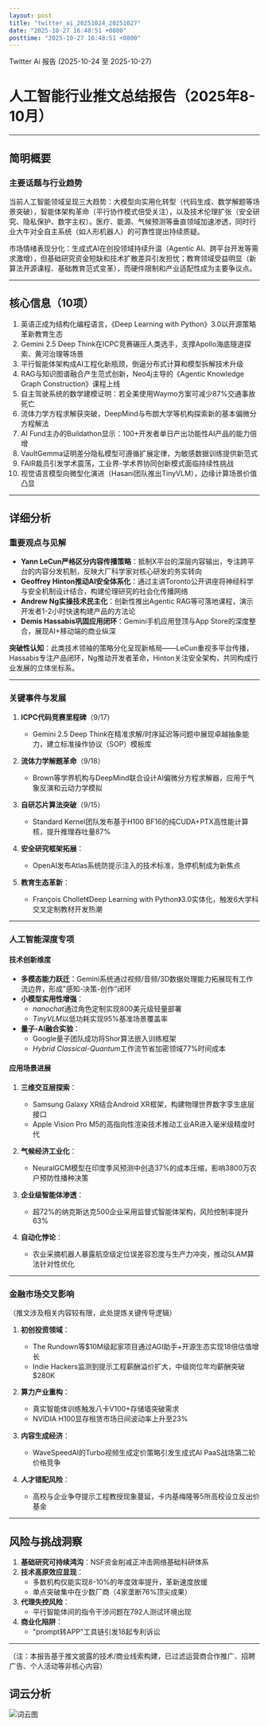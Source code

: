 ```yaml
---
layout: post
title: "twitter_ai_20251024_20251027"
date: "2025-10-27 16:48:51 +0800"
posttime: "2025-10-27 16:48:51 +0800"
---
```


Twitter Ai 报告 (2025-10-24 至 2025-10-27)

# 人工智能行业推文总结报告（2025年8-10月）

---

## 简明概要
### 主要话题与行业趋势
当前人工智能领域呈现三大趋势：大模型向实用化转型（代码生成、数学解题等场景突破），智能体架构革命（平行协作模式倍受关注），以及技术伦理扩张（安全研究、隐私保护、数字主权）。医疗、能源、气候预测等垂直领域加速渗透，同时行业大牛对全自主系统（如人形机器人）的可靠性提出持续质疑。

市场情绪表现分化：生成式AI在创投领域持续升温（Agentic AI、跨平台开发等需求激增），但基础研究资金短缺和技术扩散差异引发担忧；教育领域受益明显（新算法开源课程、基础教育范式变革），而硬件限制和产业适配性成为主要争议点。

---

## 核心信息（10项）
1. 英语正成为结构化编程语言，《Deep Learning with Python》3.0以开源策略革新教育生态
2. Gemini 2.5 Deep Think在ICPC竞赛碾压人类选手，支撑Apollo海底隧道探索、黄河治理等场景
3. 平行智能体架构成AI工程化新瓶颈，倒逼分布式计算和模型拆解技术升级
4. RAG与知识图谱融合产生范式创新，Neo4j主导的《Agentic Knowledge Graph Construction》课程上线
5. 自主驾驶系统的数学建模证明：若全美使用Waymo方案可减少87%交通事故死亡
6. 流体力学方程求解获突破，DeepMind与布朗大学等机构探索新的基本偏微分方程解法
7. AI Fund主办的Buildathon显示：100+开发者单日产出功能性AI产品的能力倍增
8. VaultGemma证明差分隐私模型可遵循扩展定律，为敏感数据训练提供新范式
9. FAIR裁员引发学术震荡，工业界-学术界协同创新模式面临持续性挑战
10. 视觉语言模型向微型化演进（Hasani团队推出TinyVLM），边缘计算场景价值凸显

---

## 详细分析

### 重要观点与见解
- **Yann LeCun严格区分内容传播策略**：抵制X平台的深层内容输出，专注跨平台的内容分发机制，反映大厂科学家对核心研发的务实转向
- **Geoffrey Hinton推动AI安全体系化**：通过主讲Toronto公开讲座将神经科学与安全机制设计结合，构建伦理研究的社会化传播网络
- **Andrew Ng实操技术民主化**：创新性推出Agentic RAG等可落地课程，演示开发者1-2小时快速构建产品的方法论
- **Demis Hassabis巩固应用闭环**：Gemini手机应用登顶与App Store的深度整合，展现AI+移动端的商业纵深

**突破性认知**：此类技术领袖的策略分化呈现新格局——LeCun重视多平台传播，Hassabis专注产品闭环，Ng推动开发者革命，Hinton关注安全架构，共同构成行业发展的立体坐标系。

---

### 关键事件与发展
1. **ICPC代码竞赛里程碑**（9/17）
   - Gemini 2.5 Deep Think在精准求解/时序延迟等问题中展现卓越抽象能力，建立标准操作协议（SOP）模板库

2. **流体力学解题革命**（9/18）
   - Brown等学界机构与DeepMind联合设计AI偏微分方程求解器，应用于气象反演和云动力学模拟

3. **自研芯片算法突破**（9/15）
   - Standard Kernel团队发布基于H100 BF16的纯CUDA+PTX高性能计算核，提升推理吞吐量87%

4. **安全研究框架拓展**：
   - OpenAI发布Atlas系统防提示注入的技术标准，急停机制成为新焦点

5. **教育生态革新**：
   - François Chollet《Deep Learning with Python》3.0实体化，触发6大学科交叉定制教材开发热潮

---

### 人工智能深度专项

#### 技术创新维度
- **多模态能力跃迁**：Gemini系统通过视频/音频/3D数据处理能力拓展现有工作流边界，形成"感知-决策-创作"闭环
- **小模型实用性增强**：
  - *nanochat*通过角色定制实现800美元级轻量部署
  - *TinyVLM*以低功耗实现95%基准场景覆盖率
- **量子-AI融合实验**：
  - Google量子团队成功将Shor算法嵌入训练框架
  - *Hybrid Classical-Quantum*工作流节省加密领域77%时间成本

#### 应用场景进展
1. **三维交互层探索**：
   - Samsung Galaxy XR结合Android XR框架，构建物理世界数字孪生底层接口
   - Apple Vision Pro M5的高指向性渲染技术推动工业AR进入毫米级精度时代

2. **气候经济工业化**：
   - NeuralGCM模型在印度季风预测中创造37%的成本压缩，影响3800万农户预防性播种决策

3. **企业级智能体渗透**：
   - 超72%的纳克斯达克500企业采用监督式智能体架构，风险控制率提升63%

4. **自动化悖论**：
   - 农业采摘机器人暴露航空级定位误差容忍度与生产力冲突，推动SLAM算法针对性优化

---

### 金融市场交叉影响
（推文涉及相关内容较有限，此处提炼关键传导逻辑）

1. **初创投资领域**：
   - The Rundown等$10M级起家项目通过AGI助手+开源生态实现18倍估值增长
   - Indie Hackers监测到提示工程薪酬溢价扩大，中级岗位年均薪酬突破$280K

2. **算力产业重构**：
   - 真实智能体训练触发八卡V100+存储墙突破需求
   - NVIDIA H100显存租赁市场日间波动率上升至23%

3. **内容生成经济**：
   - WaveSpeedAI的Turbo视频生成定价策略引发生成式AI PaaS战场第二轮价格竞争
4. **人才错配风险**：
   - 高校与企业争夺提示工程教授现象蔓延，卡内基梅隆等5所高校设立反出价基金

---

## 风险与挑战洞察
1. **基础研究可持续鸿沟**：NSF资金削减正冲击网络基础科研体系
2. **技术高原效应显现**：
   - 多数机构仅能实现8-10%的年度效率提升，革新速度放缓
   - 单点突破集中在少数厂商（4家垄断76%顶尖成果）
3. **代理失控风险**：
   - 平行智能体间的指令干涉问题在792人测试环境出现
4. **商业化陷阱**：
   - "prompt转APP"工具链引发18起专利诉讼

---

（注：本报告基于推文披露的技术/商业线索构建，已过滤运营商合作推广、招聘广告、个人活动等非核心内容）

## 词云分析

![词云图](wordcloud_twitter_ai_20251024_20251027.jpg)
